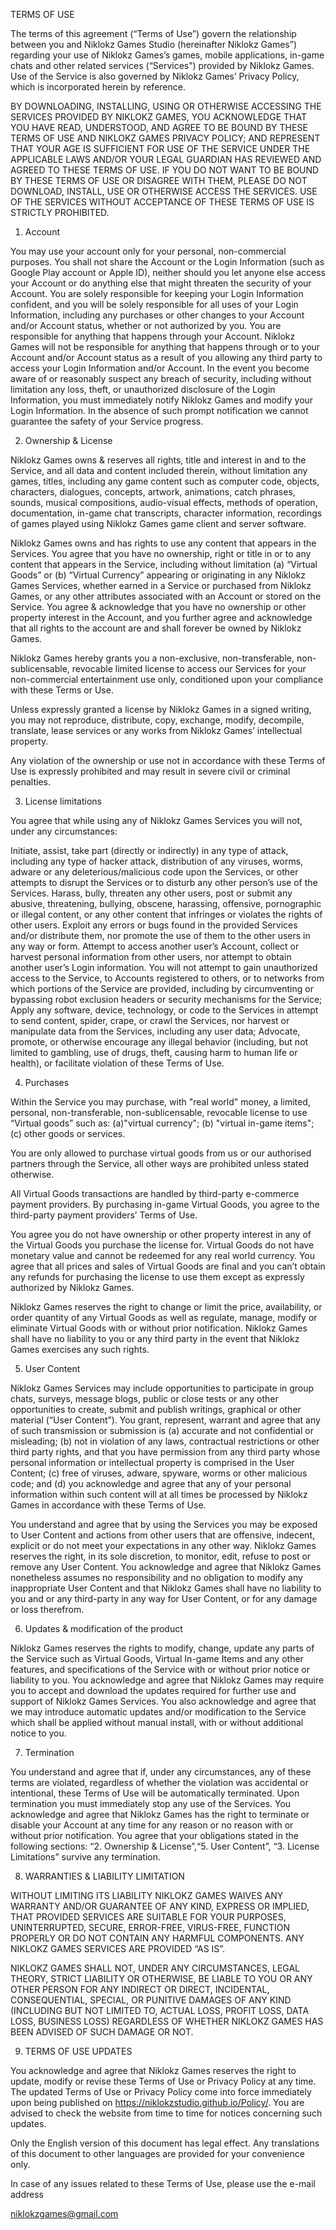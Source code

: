 TERMS OF USE

The terms of this agreement (“Terms of Use”) govern the relationship between you and Niklokz Games Studio  (hereinafter Niklokz Games”) regarding your use of Niklokz Games’s games, mobile applications, in-game chats and other related services  (“Services”) provided by Niklokz Games. Use of the Service is also governed by Niklokz Games’ Privacy Policy, which is incorporated herein by reference.


BY DOWNLOADING, INSTALLING, USING OR OTHERWISE ACCESSING THE SERVICES PROVIDED BY NIKLOKZ GAMES, YOU ACKNOWLEDGE THAT YOU HAVE READ, UNDERSTOOD, AND AGREE TO BE BOUND BY THESE TERMS OF USE AND NIKLOKZ GAMES PRIVACY POLICY; AND REPRESENT THAT YOUR AGE IS SUFFICIENT FOR USE OF THE SERVICE UNDER THE APPLICABLE LAWS AND/OR YOUR LEGAL GUARDIAN HAS REVIEWED AND AGREED TO THESE TERMS OF USE. IF YOU DO NOT WANT TO BE BOUND BY THESE TERMS OF USE OR DISAGREE WITH THEM, PLEASE DO NOT DOWNLOAD, INSTALL, USE OR OTHERWISE ACCESS THE SERVICES. USE OF THE SERVICES WITHOUT ACCEPTANCE OF THESE TERMS OF USE IS STRICTLY PROHIBITED.


1. Account 


You may use your account only for your personal, non-commercial purposes. You shall not share the Account or the Login Information (such as Google Play account or Apple ID), neither should you let anyone else access your Account or do anything else that might threaten the security of your Account. You are solely responsible for keeping your Login Information confident, and you will be solely responsible for all uses of your Login Information, including any purchases or other changes to your Account and/or Account status, whether or not authorized by you. You are responsible for anything that happens through your Account. Niklokz Games  will not be responsible for anything that happens through or to your Account and/or Account status as a result of you allowing any third party to access your Login Information and/or Account. In the event you become aware of or reasonably suspect any breach of security, including without limitation any loss, theft, or unauthorized disclosure of the Login Information, you must immediately notify Niklokz Games and modify your Login Information. In the absence of such prompt notification we cannot guarantee the safety of your Service progress.


2. Ownership & License


Niklokz Games owns & reserves all rights, title and interest in and to the Service, and all data and content included therein, without limitation any games, titles, including any game content such as computer code, objects, characters, dialogues, concepts, artwork, animations, catch phrases, sounds, musical compositions, audio-visual effects, methods of operation, documentation, in-game chat transcripts, character information, recordings of games played using Niklokz Games game client and server software.


Niklokz Games owns and has rights to use any content that appears in the Services. You agree that you have no ownership, right or title in or to any content that appears in the Service, including without limitation (a) “Virtual Goods” or (b) “Virtual Currency” appearing or originating in any Niklokz Games Services, whether earned in a Service or purchased from Niklokz Games, or any other attributes associated with an Account or stored on the Service. You agree & acknowledge that you have no ownership or other property interest in the Account, and you further agree and acknowledge that all rights to the account are and shall forever be owned by Niklokz Games.


Niklokz Games hereby grants you a non-exclusive, non-transferable, non-sublicensable, revocable limited license to access our Services for your non-commercial entertainment use only, conditioned upon your compliance with these Terms or Use. 


Unless expressly granted a license by Niklokz Games in a signed writing, you may not reproduce, distribute, copy, exchange, modify, decompile, translate, lease services or any works from Niklokz Games’ intellectual property.


Any violation of the ownership or use not in accordance with these Terms of Use is expressly prohibited and may result in severe civil or criminal penalties.


3. License limitations


You agree that while using any of Niklokz Games Services you will not, under any circumstances: 

Initiate, assist, take part (directly or indirectly) in any type of attack, including any type of hacker attack, distribution of any viruses, worms, adware or any deleterious/malicious code upon the Services, or other attempts to disrupt the Services or to disturb any other person’s use of the Services.
Harass, bully, threaten any other users, post or submit any abusive, threatening, bullying, obscene, harassing, offensive, pornographic or illegal content, or any other content that infringes or violates the rights of other users.
Exploit any errors or bugs found in the provided Services and/or distribute them, nor promote the use of them to the other users in any way or form.
Attempt to access another user’s Account, collect or harvest personal information from other users, nor attempt to obtain another user’s Login information.
You will not attempt to gain unauthorized access to the Service, to Accounts registered to others, or to networks from which portions of the Service are provided, including by circumventing or bypassing robot exclusion headers or security mechanisms for the Service;
Apply any software, device, technology, or code to the Services in attempt to send content, spider, crape, or crawl the Services, nor harvest or manipulate data from the Services, including any user data;
Advocate, promote, or otherwise encourage any illegal behavior (including, but not limited to gambling, use of drugs, theft, causing harm to human life or health), or facilitate violation of these Terms of Use.

4. Purchases


Within the Service you may purchase, with "real world" money, a limited, personal, non-transferable, non-sublicensable, revocable license to use “Virtual goods” such as: (a)"virtual currency"; (b) "virtual in-game items"; (c) other goods or services.

You are only allowed to purchase virtual goods from us or our authorised partners through the Service, all other ways are prohibited unless stated otherwise.


All Virtual Goods transactions are handled by third-party e-commerce payment providers. By purchasing in-game Virtual Goods, you agree to the third-party payment providers’ Terms of Use.


You agree you do not have ownership or other property interest in any of the Virtual Goods you purchase the license for. Virtual Goods do not have monetary value and cannot be redeemed for any real world currency. You agree that all prices and sales of Virtual Goods are final and you can’t obtain any refunds for purchasing the license to use them except as expressly authorized by Niklokz Games.


Niklokz Games reserves the right to change or limit the price, availability, or order quantity of any Virtual Goods as well as regulate, manage, modify or eliminate Virtual Goods with or without prior notification. Niklokz Games shall have no liability to you or any third party in the event that Niklokz Games exercises any such rights.


5. User Content


Niklokz Games Services may include opportunities to participate in group chats, surveys, message blogs, public or close tests or any other opportunities to create, submit and publish writings, graphical or other material (“User Content”). You grant, represent, warrant and agree that any of such transmission or submission is (a) accurate and not confidential or misleading; (b) not in violation of any laws, contractual restrictions or other third party rights, and that you have permission from any third party whose personal information or intellectual property is comprised in the User Content; (c) free of viruses, adware, spyware, worms or other malicious code; and (d) you acknowledge and agree that any of your personal information within such content will at all times be processed by Niklokz Games in accordance with these Terms of Use.


You understand and agree that by using the Services you may be exposed to User Content and actions from other users that are offensive, indecent, explicit or do not meet your expectations in any other way. Niklokz Games reserves the right, in its sole discretion, to monitor, edit, refuse to post or remove any User Content. You acknowledge and agree that Niklokz Games nonetheless assumes no responsibility and no obligation to modify any inappropriate User Content and that Niklokz Games shall have no liability to you and or any third-party in any way for User Content, or for any damage or loss therefrom.


6. Updates & modification of the product


Niklokz Games reserves the rights to modify, change, update any parts of the Service such as Virtual Goods, Virtual In-game Items and any other features, and specifications of the Service with or without prior notice or liability to you. You acknowledge and agree that Niklokz Games may require you to accept and download the updates required for further use and support of Niklokz Games Services. You also acknowledge and agree that we may introduce automatic updates and/or modification to the Service which shall be applied without manual install, with or without additional notice to you.


7. Termination


You understand and agree that if, under any circumstances, any of these terms are violated, regardless of whether the violation was accidental or intentional, these Terms of Use will be automatically terminated. Upon termination you must immediately stop any use of the Services. You acknowledge and agree that Niklokz Games has the right to terminate or disable your Account at any time for any reason or no reason with or without prior notification. You agree that your obligations stated in the following sections: “2. Ownership & License”,“5. User Content”, “3. License Limitations” survive any termination.


8. WARRANTIES & LIABILITY LIMITATION


WITHOUT LIMITING ITS LIABILITY NIKLOKZ GAMES WAIVES ANY WARRANTY AND/OR GUARANTEE OF ANY KIND, EXPRESS OR IMPLIED, THAT PROVIDED SERVICES ARE SUITABLE FOR YOUR PURPOSES, UNINTERRUPTED, SECURE, ERROR-FREE, VIRUS-FREE, FUNCTION PROPERLY OR DO NOT CONTAIN ANY HARMFUL COMPONENTS. ANY NIKLOKZ GAMES SERVICES ARE PROVIDED “AS IS”.


NIKLOKZ GAMES SHALL NOT, UNDER ANY CIRCUMSTANCES, LEGAL THEORY, STRICT LIABILITY OR OTHERWISE, BE LIABLE TO YOU OR ANY OTHER PERSON FOR ANY INDIRECT OR DIRECT, INCIDENTAL, CONSEQUENTIAL, SPECIAL, OR PUNITIVE DAMAGES OF ANY KIND (INCLUDING BUT NOT LIMITED TO, ACTUAL LOSS, PROFIT LOSS, DATA LOSS, BUSINESS LOSS) REGARDLESS OF WHETHER NIKLOKZ GAMES HAS BEEN ADVISED OF SUCH DAMAGE OR NOT.


9. TERMS OF USE UPDATES


You acknowledge and agree that Niklokz Games reserves the right to update, modify or revise these Terms of Use or Privacy Policy at any time.
The updated Terms of Use or Privacy Policy come into force immediately upon being published on https://niklokzstudio.github.io/Policy/.
You are advised to check the website from time to time for notices concerning such updates.


Only the English version of this document has legal effect. Any translations of this document to other languages are provided for your convenience only.


In case of any issues related to these Terms of Use, please use the e-mail address

niklokzgames@gmail.com




